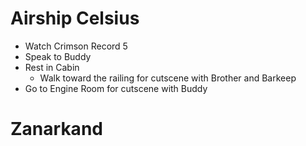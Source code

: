 # Airship Celsius

* Watch Crimson Record 5
* Speak to Buddy
* Rest in Cabin
  * Walk toward the railing for cutscene with Brother and Barkeep
* Go to Engine Room for cutscene with Buddy

# Zanarkand
